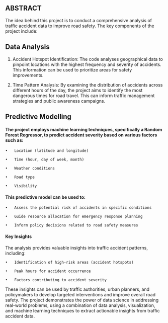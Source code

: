 ## ABSTRACT

The idea behind this project is to conduct a comprehensive analysis of traffic accident data to improve road safety. The key components of the project include:

## Data Analysis

  1.	Accident Hotspot Identification: The code analyses geographical data to pinpoint locations with the highest frequency and severity of accidents. This information can be used to prioritize areas for safety improvements.
   
  2.	Time Pattern Analysis: By examining the distribution of accidents across different hours of the day, the project aims to identify the most dangerous times for road travel. This can inform traffic management strategies and public awareness campaigns.
   
## Predictive Modelling

#### The project employs machine learning techniques, specifically a Random Forest Regressor, to predict accident severity based on various factors such as:
    •	Location (latitude and longitude)
  
    •	Time (hour, day of week, month)
  
    •	Weather conditions
  
    •	Road type
  
    •	Visibility
  
#### This predictive model can be used to:

    •	Assess the potential risk of accidents in specific conditions
  
    •	Guide resource allocation for emergency response planning
  
    •	Inform policy decisions related to road safety measures
  
#### Key Insights

The analysis provides valuable insights into traffic accident patterns, including:

    •	Identification of high-risk areas (accident hotspots)
  
    •	Peak hours for accident occurrence
  
    •	Factors contributing to accident severity
  
  
These insights can be used by traffic authorities, urban planners, and policymakers to develop targeted interventions and improve overall road safety. The project demonstrates the power of data science in addressing real-world problems, using a combination of data analysis, visualization, and machine learning techniques to extract actionable insights from traffic accident data.
